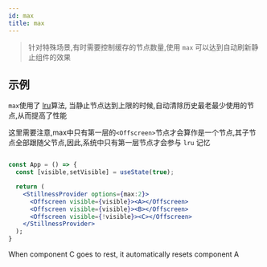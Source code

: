 ```yaml
---
id: max
title: max
---
```


> 针对特殊场景,有时需要控制缓存的节点数量,使用 `max` 可以达到自动刷新静止组件的效果

## 示例

`max`使用了 [lru](<https://en.wikipedia.org/wiki/Cache_replacement_policies#Least_recently_used_(LRU)>)算法, 当静止节点达到上限的时候,自动清除历史最老最少使用的节点,从而提高了性能

这里需要注意,max中只有第一层的`<Offscreen>`节点才会算作是一个节点,其子节点全部跟随父节点,因此,系统中只有第一层节点才会参与 `lru` 记忆

```jsx title="max"

const App = () => {
  const [visible,setVisible] = useState(true);

  return (
    <StillnessProvider options={max:2}>
      <Offscreen visible={visible}><A></Offscreen>
      <Offscreen visible={visible}><B></Offscreen>
      <Offscreen visible={!visible}><C></Offscreen>
    </StillnessProvider>
  );
}
```

When component C goes to rest, it automatically resets component A